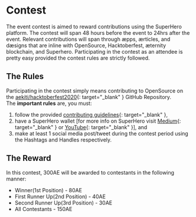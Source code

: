 # Contest
The event contest is aimed to reward contributions using the SuperHero platform. The contest will span 48 hours before the event to 24hrs after the event. Relevant contributions will span through æpps, ærticles, and dæsigns that are inline with OpenSource, Hacktoberfest, æternity blockchain, and Superhero. Participating in the contest as an attendee is pretty easy provided the contest rules are strictly followed.

## The Rules
Participating in the contest simply means contributing to OpenSource on the [aekiti/hacktoberfest2020](https://github.com/aekiti/hacktoberfest2020){: target="_blank" } GitHub Repository.  
The **important rules** are, you must:

1. follow the provided [contributing guidelines](/guildlines/aekiti){: target="_blank" },
2. have a SuperHero wallet [for more info on SuperHero visit [Medium](https://blog.usejournal.com/superhero-aekiti-9e491822e8bb){: target="_blank" } or [YouTube](https://youtu.be/AJYTcT8kDd4){: target="_blank" }], and
3. make at least 1 social media post/tweet during the contest period using the Hashtags and Handles respectively.

## The Reward
In this contest, 300AE will be awarded to contestants in the following manner:

- Winner(1st Position) - 80AE
- First Runner Up(2nd Position) - 40AE
- Second Runner Up(3rd Position) - 30AE
- All Contestants - 150AE